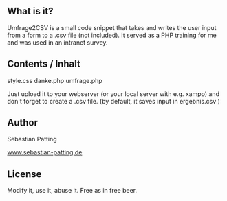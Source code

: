 ## What is it? ##

Umfrage2CSV is a small code snippet that takes and writes the user input from a form to a .csv file (not included). It served as a PHP training for me and was used in an intranet survey.

## Contents / Inhalt ##

style.css
danke.php
umfrage.php 

Just upload it to your webserver (or your local server with e.g. xampp) and don't forget to create a .csv file. (by default, it saves input in ergebnis.csv )


## Author ##

Sebastian Patting

www.sebastian-patting.de


## License ##


Modify it, use it, abuse it. Free as in free beer.